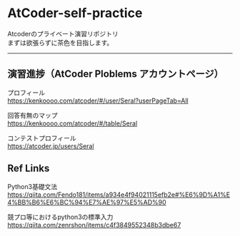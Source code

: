 # AtCoder-self-practice
 Atcoderのプライベート演習リポジトリ  
 まずは欲張らずに茶色を目指します。  

---

## 演習進捗（AtCoder Ploblems アカウントページ）
プロフィール  
https://kenkoooo.com/atcoder/#/user/Seral?userPageTab=All

回答有無のマップ  
https://kenkoooo.com/atcoder/#/table/Seral

コンテストプロフィール  
https://atcoder.jp/users/Seral

## Ref Links

Python3基礎文法  
https://qiita.com/Fendo181/items/a934e4f94021115efb2e#%E6%9D%A1%E4%BB%B6%E6%BC%94%E7%AE%97%E5%AD%90

競プロ等におけるpython3の標準入力  
https://qiita.com/zenrshon/items/c4f3849552348b3dbe67